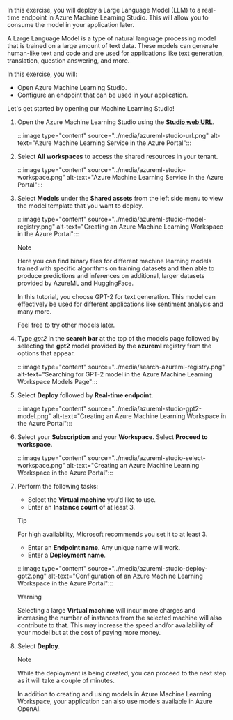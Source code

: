 <!-- markdownlint-disable MD041 -->

In this exercise, you will deploy a Large Language Model (LLM) to a real-time endpoint in Azure Machine Learning Studio. This will allow you to consume the model in your application later.

A Large Language Model is a type of natural language processing model that is trained on a large amount of text data. These models can generate human-like text and code and are used for applications like text generation, translation, question answering, and more.

In this exercise, you will:

- Open Azure Machine Learning Studio.
- Configure an endpoint that can be used in your application.

Let's get started by opening our Machine Learning Studio!

1. Open the Azure Machine Learning Studio using the [**Studio web URL**](https://ml.azure.com).

    :::image type="content" source="../media/azureml-studio-url.png" alt-text="Azure Machine Learning Service in the Azure Portal":::

2. Select **All workspaces** to access the shared resources in your tenant.

    :::image type="content" source="../media/azureml-studio-workspace.png" alt-text="Azure Machine Learning Service in the Azure Portal":::

3. Select **Models** under the **Shared assets** from the left side menu to view the model template that you want to deploy.

    :::image type="content" source="../media/azureml-studio-model-registry.png" alt-text="Creating an Azure Machine Learning Workspace in the Azure Portal":::

    > [!NOTE]
    > Here you can find binary files for different machine learning models trained with specific algorithms on training datasets and then able to produce predictions and inferences on additional, larger datasets provided by AzureML and HuggingFace.
    >
    > In this tutorial, you choose GPT-2 for text generation. This model can effectively be used for different applications like sentiment analysis and many more.
    >
    > Feel free to try other models later.

4. Type *gpt2* in the **search bar** at the top of the models page followed by selecting the **gpt2** model provided by the **azureml** registry from the options that appear.

    :::image type="content" source="../media/search-azureml-registry.png" alt-text="Searching for GPT-2 model in the Azure Machine Learning Workspace Models Page":::

5. Select **Deploy** followed by **Real-time endpoint**.

    :::image type="content" source="../media/azureml-studio-gpt2-model.png" alt-text="Creating an Azure Machine Learning Workspace in the Azure Portal":::

6. Select your **Subscription** and your **Workspace**. Select **Proceed to workspace**.

    :::image type="content" source="../media/azureml-studio-select-workspace.png" alt-text="Creating an Azure Machine Learning Workspace in the Azure Portal":::

7. Perform the following tasks:
    - Select the **Virtual machine** you'd like to use.
    - Enter an **Instance count** of at least 3.

    > [!TIP]
    > For high availability, Microsoft recommends you set it to at least 3.

    - Enter an **Endpoint name**. Any unique name will work.
    - Enter a **Deployment name**.

    :::image type="content" source="../media/azureml-studio-deploy-gpt2.png" alt-text="Configuration of an Azure Machine Learning Workspace in the Azure Portal":::

    > [!WARNING]
    > Selecting a large **Virtual machine** will incur more charges and increasing the number of instances from the selected machine will also contribute to that.
    > This may increase the speed and/or availability of your model but at the cost of paying more money.

8. Select **Deploy**.

    > [!NOTE]
    > While the deployment is being created, you can proceed to the next step as it will take a couple of minutes.
    >
    > In addition to creating and using models in Azure Machine Learning Workspace, your application can also use models available in Azure OpenAI.
